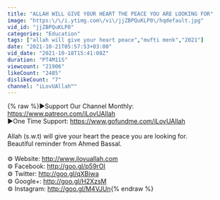 ```yaml
---
title: "ALLAH WILL GIVE YOUR HEART THE PEACE YOU ARE LOOKING FOR"
image: "https:\/\/i.ytimg.com\/vi\/jjZBPQuKLP0\/hqdefault.jpg"
vid_id: "jjZBPQuKLP0"
categories: "Education"
tags: ["allah will give your heart peace","mufti menk","2021"]
date: "2021-10-21T05:57:53+03:00"
vid_date: "2021-10-18T15:41:08Z"
duration: "PT4M11S"
viewcount: "21906"
likeCount: "2485"
dislikeCount: "7"
channel: "iLovUAllah™"
---
```

{% raw %}►Support Our Channel Monthly: <a rel="nofollow" target="blank" href="https://www.patreon.com/iLovUAllah">https://www.patreon.com/iLovUAllah</a><br />►One Time Support: <a rel="nofollow" target="blank" href="https://www.gofundme.com/iLovUAllah">https://www.gofundme.com/iLovUAllah</a><br /><br />Allah (s.w.t) will give your heart the peace you are looking for.<br />Beautiful reminder from Ahmed Bassal. <br /><br />⚙ Website: <a rel="nofollow" target="blank" href="http://www.ilovuallah.com">http://www.ilovuallah.com</a><br />⚙ Facebook: <a rel="nofollow" target="blank" href="http://goo.gl/p59rOI">http://goo.gl/p59rOI</a><br />⚙ Twitter: <a rel="nofollow" target="blank" href="http://goo.gl/qXBiwa">http://goo.gl/qXBiwa</a><br />⚙ Google+: <a rel="nofollow" target="blank" href="http://goo.gl/H2XzsM">http://goo.gl/H2XzsM</a><br />⚙ Instagram: <a rel="nofollow" target="blank" href="http://goo.gl/M4VJUn">http://goo.gl/M4VJUn</a>{% endraw %}
